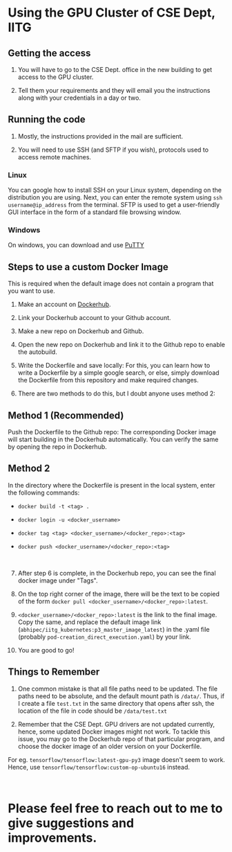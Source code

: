 # Using the GPU Cluster of CSE Dept, IITG

## Getting the access

1. You will have to go to the CSE Dept. office in the new building to get access to the GPU cluster.

2. Tell them your requirements and they will email you the instructions along with your credentials in a day or two.


## Running the code

1. Mostly, the instructions provided in the mail are sufficient.

2. You will need to use SSH (and SFTP if you wish), protocols used to access remote machines.

### Linux 

You can google how to install SSH on your Linux system, depending on the distribution you are using.
Next, you can enter the remote system using `ssh username@ip_address` from the terminal.
SFTP is used to get a user-friendly GUI interface in the form of a standard file browsing window.

### Windows

On windows, you can download and use [PuTTY](https://www.putty.org/)


## Steps to use a custom Docker Image

This is required when the default image does not contain a program that you want to use.

1. Make an account on [Dockerhub](https://hub.docker.com).

2. Link your Dockerhub account to your Github account.

3. Make a new repo on Dockerhub and Github.

4. Open the new repo on Dockerhub and link it to the Github repo to enable the autobuild.

5. Write the Dockerfile and save locally: For this, you can learn how to write a Dockerfile by a simple google search, or else, simply download the Dockerfile from this repository and make required changes.

6. There are two methods to do this, but I doubt anyone uses method 2:

## Method 1 (Recommended)

Push the Dockerfile to the Github repo: The corresponding Docker image will start building in the Dockerhub automatically. You can verify the same by opening the repo in Dockerhub.

## Method 2

In the directory where the Dockerfile is present in the local system, enter the following commands:

  - `docker build -t <tag> .`

  - `docker login -u <docker_username>`

  - `docker tag <tag> <docker_username>/<docker_repo>:<tag>`

  - `docker push <docker_username>/<docker_repo>:<tag>`

<br />

7. After step 6 is complete, in the Dockerhub repo, you can see the final docker image under "Tags".

8. On the top right corner of the image, there will be the text to be copied of the form `docker pull <docker_username>/<docker_repo>:latest`.

9. `<docker_username>/<docker_repo>:latest` is the link to the final image. Copy the same, and replace the default image link (`abhipec/iitg_kubernetes:p3_master_image_latest`) in the .yaml file (probably `pod-creation_direct_execution.yaml`) by your link.

10. You are good to go!

## Things to Remember

1. One common mistake is that all file paths need to be updated. The file paths need to be absolute, and the default mount path is `/data/`. Thus, if I create a file `test.txt` in the same directory that opens after ssh, the location of the file in code should be `/data/test.txt`

2. Remember that the CSE Dept. GPU drivers are not updated currently, hence, some updated Docker images might not work. To tackle this issue, you may go to the Dockerhub repo of that particular program, and choose the docker image of an older version on your Dockerfile.

For eg. `tensorflow/tensorflow:latest-gpu-py3` image doesn't seem to work. Hence, use `tensorflow/tensorflow:custom-op-ubuntu16` instead.

<br />

# Please feel free to reach out to me to give suggestions and improvements.